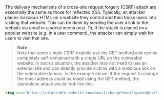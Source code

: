 The delivery mechanisms of a cross-site request forgery (CSRF) attack are essentially the same as those for reflected XSS. Typically, an attacker places malicious HTML on a website they control and then tricks users into visiting that website. This can be done by sending the user a link to the website via email or a social media post. Or, if the attack is placed on a popular website (e.g. in a user comment), the attacker can simply wait for users to visit that site.

> **Note**  
> Note that some simple CSRF exploits use the GET method and can be completely self-contained with a single URL on the vulnerable website. In such a situation, the attacker may not need to use an external site and can directly provide victims with a malicious link on the vulnerable domain. In the example above, if the request to change the email address could be made using the GET method, the standalone attack would look like this:

```HTML
<img src="https://vulnerable-website.com/email/change?email=pwned@evil-user.net">
```